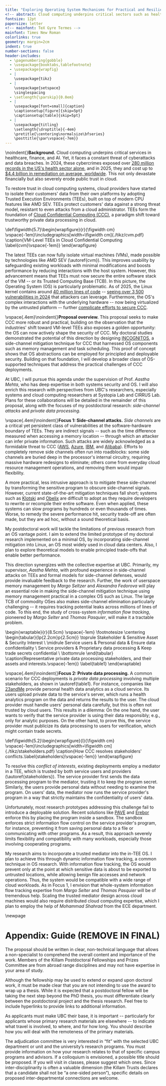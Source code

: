 ```yaml
---
title: "Exploring Operating System Mechanisms for Practical and Resilient Confidential Computing"
<!-- abstract: Cloud computing underpins critical sectors such as healthcare, finance, and AI, yet remains vulnerable to escalating cyberattacks. Recent advances in "confidential cloud computing" leverage hardware mechanisms to keep sensitive data encrypted and isolated even while it is being processed. However, these systems remain exposed to "side-channel attacks" -- techniques that infer secrets indirectly by observing the side-effects of computation. Existing approaches to mitigate such attacks either impose prohibitive performance costs, restrict practical deployment, or lack a strong theoretical foundation. This proposal explores new methods to make confidential cloud computing both resilient to side-channel attacks and practical to deploy, by combining insights from operating system design with models of how information leaks through complex systems. If successful, this work will enable practical adoption of side-channel protections in cloud and provide solid theoretical foundations to strengthen trust in confidential computing. -->
fontsize: 12pt
papersize: letter
<!-- mainfont: TeX Gyre Termes -->
mainfont: Times New Roman
colorlinks: true
geometry: margin=2cm
indent: true
number-sections: false
header-includes:
  - \pagenumbering{gobble}
  - \usepackage{booktabs,tablefootnote}
  - \usepackage{wrapfig}
  - |
    \usepackage{tikz}
  - |
    \usepackage{setspace}
    \singlespacing
  - \setlength{\parskip}{0.0em}
  - |
    \usepackage[font=small]{caption}
    \captionsetup[figure]{skip=5pt}
    \captionsetup[table]{skip=5pt}
  - |
    \usepackage{titling}
    \setlength{\droptitle}{-4em} 
    \pretitle{\centering\normalsize\bfseries}
    \posttitle{\par\vspace{-7em}}
---
```


<!-- markdownlint-disable MD041 MD013 -->

\noindent{}**Background.** Cloud computing underpins critical services in healthcare, finance, and AI. Yet, it faces a constant threat of cyberattacks and data breaches. In 2024, these cybercrimes exposed over [280 million records in the US's health sector alone](https://www.verizon.com/business/resources/reports/2024-dbir-data-breach-investigations-report.pdf), and in 2025, they and cost up to [$4.4 billion in remediation on average, worldwide](https://www.ibm.com/downloads/documents/us-en/131cf87b20b31c91). This not only devastate financially but also severely erode public trust in cloud.

To restore trust in cloud computing systems, cloud providers have started to isolate their customers' data from their own platforms by adopting Trusted Execution Environments (TEEs), built on top of modern CPU features like AMD SEV. TEEs protect customers' data against a strong threat model, resistant to even attacks from a cloud administrator. TEEs form the foundation of [Cloud Confidential Computing (CCC)](https://blogs.nvidia.com/blog/what-is-confidential-computing/), a paradigm shift toward trustworthy private data processing in cloud.

\def\figwidth{5.7}\begin{wrapfigure}{r}{\figwidth cm} \vspace{-1em}\includegraphics[width=\figwidth cm]{./tikz/cvm.pdf} \caption{VM-Level TEEs in Cloud Confidential Computing \label{cvm}\vspace{-1em}} \end{wrapfigure}

The latest TEEs can now fully isolate virtual machines (VMs), made possible by technologies like AMD SEV (\autoref{cvm}). This improves usability by safeguarding existing workloads with minimal modifications and boosts performance by reducing interactions with the host system. However, this advancement means that TEEs must now secure the entire software stack of the VM -- or its Trusted Computing Base (TCB). In this picture, the Operating System (OS) is particularly problematic. As of 2025, the Linux kernel contains around [40 million lines of code](https://www.stackscale.com/blog/linux-kernel-surpasses-40-million-lines-code/) -- [seeing over 3,500 vulnerabilities in 2024](https://tuxcare.com/blog/the-linux-kernel-cve-flood-continues-unabated-in-2025/) that attackers can leverage. Furthermore, the OS's complex interactions with the underlying hardware -- now being virtualized by the untrusted platform -- further [complicate efforts to secure CCC](https://web.cs.toronto.edu/news-events/news/university-of-toronto-team-discovers-vulnerability-at-hardware-software-boundary-in-cloud-systems).

\vspace{.4em}\noindent{}**Proposal overview.** This proposal seeks to make CCC more robust and practical, building on the observation that the industries' shift toward VM-level TEEs also exposes a golden opportunity: the OS can now actively shape the security of CCC. My doctoral studies demonstrated the potential of this direction by designing [INCOGNITOS](https://www.computer.org/csdl/proceedings-article/sp/2025/223600d860/26hiVMUi1MI), a side-channel mitigation technique for CCC that harnessed OS components such as memory management and task scheduling. This proof of concept shows that OS abstractions can be employed for principled and deployable security. Building on that foundation, I will develop a broader class of OS-supported techniques that address the practical challenges of CCC deployments.

At UBC, I will pursue this agenda under the supervision of Prof. *Aastha Mehta*, who has deep expertise in both systems security and OS. I will also enrich this research with perspectives from UBC's researchers, especially systems and cloud computing researchers at Systopia Lab and CIRRUS Lab. Plans for these collaborations will be detailed in the remainder of this proposal, along with the focuses of my postdoctoral research: _side-channel attacks_ and _private data processing_.

\vspace{.4em}\noindent{}**Focus 1: Side-channel attacks.** _Side channels_ are a critical yet persistent class of vulnerabilities at the software-hardware boundary of TEEs. They are indirect signals -- such as the time difference measured when accessing a memory location -- through which an attacker can infer private information. Such attacks are widely acknowledged as a formidable threat to CCC ([AWS](https://docs.aws.amazon.com/whitepapers/latest/security-design-of-aws-nitro-system/the-ec2-approach-to-preventing-side-channels.html), [Azure](https://www.microsoft.com/en-us/research/blog/preventing-side-channels-in-the-cloud/), [IBM](https://cloud.ibm.com/docs/vpc?topic=vpc-about-confidential-computing-vpc), and [Alibaba](https://www.alibabacloud.com/blog/599241)). Efforts to completely remove side channels often run into roadblocks: some side channels are buried deep in the processor's internal circuitry, requiring massive hardware redesigns to eliminate; others come from everyday cloud resource management operations, and removing them would impair flexibility.

A more practical, less intrusive approach is to mitigate these side-channel by transforming the sensitive program to obscure side-channel signals. However, current state-of-the-art mitigation techniques fall short; systems such as [Klotski]() and [Obelix]() are difficult to adopt as they require developers to rewrite or recompile their entire software. Even when applied, these systems can slow programs by hundreds or even thousands of times. Worse, to remedy the severe performance hit, security trade-off are often made, but they are ad hoc, without a sound theoretical basis.

My postdoctoral work will tackle the limitations of previous research from an OS vantage point. I aim to extend the limited prototype of my doctoral research implemented on a minimal OS, by incorporating side-channel mitigation into Linux, an OS most widely used in cloud data centers. Also, I plan to explore theoretical models to enable principled trade-offs that enable better performance. 

This direction synergizes with the collective expertise at UBC. Primarily, my supervisor, *Aastha Mehta*, with profound experience in side-channel attacks on TEEs and formal models for side-channel defenses, would provide invaluable feedback to the research. Further, the work of userspace memory management by *Margo Seltzer* and *Alexandra Fedorova* will play an essential role in making the side-channel mitigation technique using memory management practical in a complex OS such as Linux. The large TCB of commodity OSes also makes side-channel elimination particularly challenging -- it requires tracking potential leaks across millions of lines of code. To this end, the study of cross-system *information flow tracking*, pioneered by *Margo Selter* and *Thomas Pasquier*, will make it a tractable problem.

\begin{wraptable}{r}{8.5cm}
\vspace{-1em}
\footnotesize
\centering
\begin{tabular}{lp{2.2cm}p{2.5cm}}
\toprule
Stakeholder       & Sensitive Asset              & Security Interest                         \\
\midrule
Service users     & Personal data                & Ensure data confidentiality      \\
Service providers & Proprietary data processing   & Keep trade secrets confidential \\
\bottomrule
\end{tabular}
\caption{Representative private data processing stakeholders, and their assets and interests.\vspace{-1em}}
\label{table1}
\end{wraptable}

\vspace{.4em}\noindent{}**Focus 2: Private data processing.** A common scenario for CCC deployments is *private data processing* involving multiple stakeholders, as shown in \autoref{table1}. For instance, companies like [23andMe](https://www.23andme.com/) provide personal health data analytics as a cloud service. Its users upload private data to the service's server, which runs a health analytics program on the data and returns the results to the user. The cloud provider must handle users' personal data carefully, but this is often not trusted by cloud users. This results in a dilemma: On the one hand, the user wants to verify that the service provider is using their data responsibly; e.g., only for analytic purposes. On the other hand, to prove this, the service provider must publicize its data processing to users for verification, which might contain trade secrets.


\def\figwidth{5.2}\begin{wrapfigure}{l}{\figwidth cm} \vspace{-1em}\includegraphics[width=\figwidth cm]{./tikz/stakeholders.pdf} \caption{How CCC resolves stakeholders' conflicts.\label{stakeholders}\vspace{-1em}} \end{wrapfigure}

To resolve this *conflict of interests*, existing deployments employ a mediator in a TEE, which is trusted by both service users and providers (\autoref{stakeholders}). The service provider first sends the data processing program to the mediator, trusting it to keep the program secret. Similarly, the users provide personal data without needing to examine the program. On users' data, the mediator now runs the service provider's program in a way that strictly maintains the confidentiality of users' data.


Unfortunately, most research prototypes addressing this challenge fail to introduce a deployable solution. Recent solutions like [PAVE](https://dl.acm.org/doi/10.1145/3676641.3716266) and [Erebor](https://dl.acm.org/doi/pdf/10.1145/3689031.3717464) enforce this by placing the program inside a sandbox. The sandbox enforces strict information flow control on the service provider's program, for instance, preventing it from saving personal data to a file or communicating with other programs. As a result, this approach severely limits flexibility and compatibility with many workloads, especially those involving cooperating programs.


My research aims to incorporate a trusted mediator into the in-TEE OS. I plan to achieve this through dynamic information flow tracking, a common technique in OS research. With information flow tracking, the OS would prevent only at the point at which sensitive data is about to be exported to untrusted locations, while allowing benign file accesses and network operations. Thus, the system would be compatible with a wide range of cloud workloads. As in Focus 1, I envision that whole-system information flow tracking expertise from *Margo Selter* and *Thomas Pasquier* will be of tremendous help. Scaling the trusted mediator design across cloud machines would also require distributed cloud computing expertise, which I plan to employ the help of *Mohammad Shahrad* from the ECE department.





\newpage

# Appendix: Guide (REMOVE IN FINAL)

The proposal should be written in clear, non-technical language that allows a non-specialist to comprehend the overall content and importance of the work. Members of the Killam Postdoctoral Fellowships and Prizes Committee are from abroad range disciplines and may not have expertise in your area of study.

Although the fellowship may be used to extend or expand upon doctoral work, it must be made clear that you are not intending to use the award to wrap up a thesis. While it is expected that a postdoctoral fellow will be taking the next step beyond the PhD thesis, you must differentiate clearly between the postdoctoral project and the thesis research. Feel free to include hyperlinks to provide links to additional information.

As applicants must make UBC their base, it is important -- particularly for applicants whose primary research materials are elsewhere -- to indicate what travel is involved, to where, and for how long. You should describe how you will deal with the remoteness of the primary materials.

The adjudication committee is very interested in “fit” with the selected UBC department or unit and the university’s research programs. You must provide information on how your research relates to that of specific campus programs and advisors. If a colloquium is envisioned, a possible title should be proposed. If you will visit in classes, please suggest which ones. Since inter-disciplinarity is often a valuable dimension (the Killam Trusts declares that a candidate shall not be “a one-sided person”), specific details on proposed inter-departmental connections are welcome.
